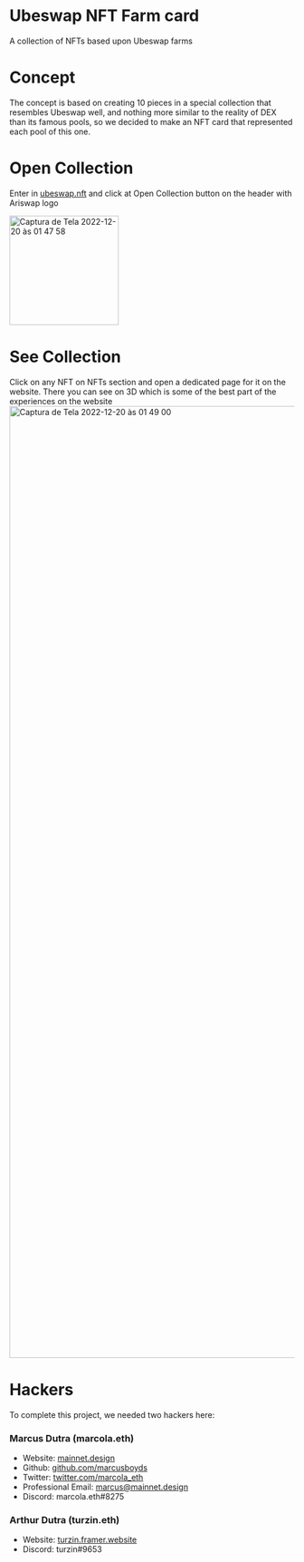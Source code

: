 # Ubeswap NFT Farm card
A collection of NFTs based upon Ubeswap farms

# Concept

The concept is based on creating 10 pieces in a special collection that resembles Ubeswap well, and nothing more similar to the reality of DEX than its famous pools, so we decided to make an NFT card that represented each pool of this one.

# Open Collection

Enter in [ubeswap.nft](https://ubeswap.framer.website) and click at Open Collection button on the header with Ariswap logo

<img width="193" alt="Captura de Tela 2022-12-20 às 01 47 58" src="https://user-images.githubusercontent.com/73398891/208586073-cebeeffd-150d-44c7-9404-2753bae8f51a.png">


# See Collection

Click on any NFT on NFTs section and open a dedicated page for it on the website. There you can see on 3D which is some of the best part of the experiences on the website
<img width="1680" alt="Captura de Tela 2022-12-20 às 01 49 00" src="https://user-images.githubusercontent.com/73398891/208586187-8f4127bb-79f0-4ac0-87e3-e7f32d04a43f.png">


# Hackers
To complete this project, we needed two hackers here:
### Marcus Dutra (marcola.eth)
- Website: [mainnet.design](https://ubeswap.org/)
- Github: [github.com/marcusboyds](https://github.com/marcusboyds/)
- Twitter: [twitter.com/marcola_eth](https://twitter.com/marcola_eth)
- Professional Email: marcus@mainnet.design
- Discord: marcola.eth#8275

### Arthur Dutra (turzin.eth)
- Website: [turzin.framer.website](https://turzin.framer.website/)
- Discord: turzin#9653



